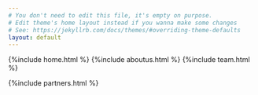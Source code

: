 ```yaml
---
# You don't need to edit this file, it's empty on purpose.
# Edit theme's home layout instead if you wanna make some changes
# See: https://jekyllrb.com/docs/themes/#overriding-theme-defaults
layout: default
---
```


{%include home.html %}
{%include aboutus.html %}
{%include team.html %}
<!--{%include projects.html %}-->
{%include partners.html %}
<!--{%include contact.html %}-->